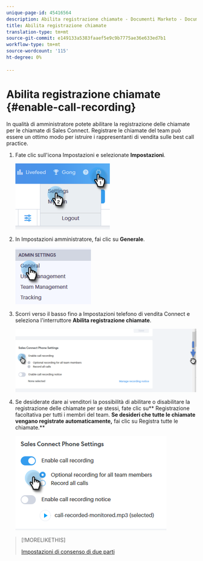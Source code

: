 ```yaml
---
unique-page-id: 45416564
description: Abilita registrazione chiamate - Documenti Marketo - Documentazione prodotto
title: Abilita registrazione chiamate
translation-type: tm+mt
source-git-commit: e149133a5383faaef5e9c9b7775ae36e633ed7b1
workflow-type: tm+mt
source-wordcount: '115'
ht-degree: 0%

---
```



# Abilita registrazione chiamate {#enable-call-recording}

In qualità di amministratore potete abilitare la registrazione delle chiamate per le chiamate di Sales Connect. Registrare le chiamate del team può essere un ottimo modo per istruire i rappresentanti di vendita sulle best call practice.

1. Fate clic sull&#39;icona Impostazioni e selezionate **Impostazioni**.

   ![](assets/one.png)

1. In Impostazioni amministratore, fai clic su **Generale**.

   ![](assets/two.png)

1. Scorri verso il basso fino a Impostazioni telefono di vendita Connect e seleziona l&#39;interruttore **Abilita registrazione chiamate**.

   ![](assets/three.png)

1. Se desiderate dare ai venditori la possibilità di abilitare o disabilitare la registrazione delle chiamate per se stessi, fate clic su** Registrazione facoltativa per tutti i membri del team. **Se desideri che tutte le chiamate vengano registrate automaticamente,** fai clic su Registra tutte le chiamate.**

   ![](assets/four.png)

>[!MORELIKETHIS]
>
>[Impostazioni di consenso di due parti](http://docs.marketo.com/x/dgC1Ag)

